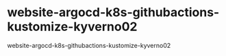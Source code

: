 # website-argocd-k8s-githubactions-kustomize-kyverno02
website-argocd-k8s-githubactions-kustomize-kyverno02
